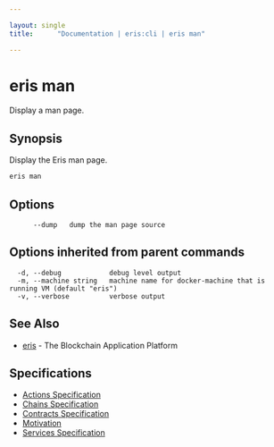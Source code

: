 ```yaml
---

layout: single
title:      "Documentation | eris:cli | eris man"

---
```


# eris man

Display a man page.

## Synopsis

Display the Eris man page.

```bash
eris man
```

## Options

```
      --dump   dump the man page source
```

## Options inherited from parent commands

```
  -d, --debug            debug level output
  -m, --machine string   machine name for docker-machine that is running VM (default "eris")
  -v, --verbose          verbose output
```

## See Also

* [eris](/docs/documentation/cli/0.11.3/eris/)	 - The Blockchain Application Platform

## Specifications

* [Actions Specification](/docs/documentation/cli/0.11.3/actions_specification/)
* [Chains Specification](/docs/documentation/cli/0.11.3/chains_specification/)
* [Contracts Specification](/docs/documentation/cli/0.11.3/contracts_specification/)
* [Motivation](/docs/documentation/cli/0.11.3/motivation/)
* [Services Specification](/docs/documentation/cli/0.11.3/services_specification/)

